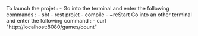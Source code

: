 To launch the projet : 
    - Go into the terminal and enter the following commands : 
        - sbt
        - rest projet
        - compile
        - ~reStart
    Go into an other terminal and enter the following command : 
        - curl "http://localhost:8080/games/count"